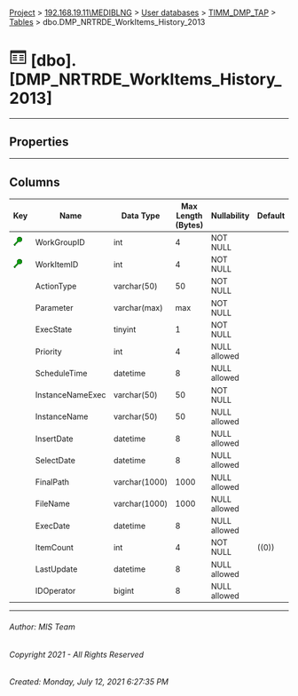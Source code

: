 #### 

[Project](../../../../index.md) > [192.168.19.11\\MEDIBLNG](../../../index.md) > [User databases](../../index.md) > [TIMM_DMP_TAP](../index.md) > [Tables](Tables.md) > dbo.DMP_NRTRDE_WorkItems_History_2013

# ![Tables](../../../../Images/Table32.png) [dbo].[DMP_NRTRDE_WorkItems_History_2013]

---

## <a name="#properties"></a>Properties



---

## <a name="#columns"></a>Columns

| Key | Name | Data Type | Max Length (Bytes) | Nullability | Default |
|---|---|---|---|---|---|
| [![Cluster Key IX_PK_DMP_NRTRDE_WorkItems_History_2013: WorkGroupID\WorkItemID](../../../../Images/cluster.png)](#indexes) | WorkGroupID | int | 4 | NOT NULL |  |
| [![Cluster Key IX_PK_DMP_NRTRDE_WorkItems_History_2013: WorkGroupID\WorkItemID](../../../../Images/cluster.png)](#indexes) | WorkItemID | int | 4 | NOT NULL |  |
|  | ActionType | varchar(50) | 50 | NOT NULL |  |
|  | Parameter | varchar(max) | max | NOT NULL |  |
|  | ExecState | tinyint | 1 | NOT NULL |  |
|  | Priority | int | 4 | NULL allowed |  |
|  | ScheduleTime | datetime | 8 | NULL allowed |  |
|  | InstanceNameExec | varchar(50) | 50 | NOT NULL |  |
|  | InstanceName | varchar(50) | 50 | NULL allowed |  |
|  | InsertDate | datetime | 8 | NULL allowed |  |
|  | SelectDate | datetime | 8 | NULL allowed |  |
|  | FinalPath | varchar(1000) | 1000 | NULL allowed |  |
|  | FileName | varchar(1000) | 1000 | NULL allowed |  |
|  | ExecDate | datetime | 8 | NULL allowed |  |
|  | ItemCount | int | 4 | NOT NULL | ((0)) |
|  | LastUpdate | datetime | 8 | NULL allowed |  |
|  | IDOperator | bigint | 8 | NULL allowed |  |


---

###### Author:  MIS Team

###### Copyright 2021 - All Rights Reserved

###### Created: Monday, July 12, 2021 6:27:35 PM

